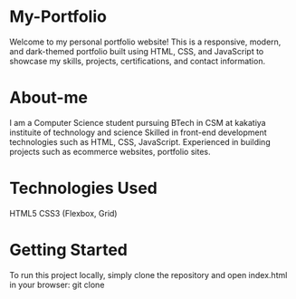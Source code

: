 # My-Portfolio
Welcome to my personal portfolio website! This is a responsive, modern, and dark-themed portfolio built using HTML, CSS, and JavaScript to showcase my skills, projects, certifications, and contact information.
# About-me
I am a Computer Science student pursuing BTech in CSM at kakatiya instituite of technology and science Skilled in front-end development technologies such as HTML, CSS, JavaScript. Experienced in building projects such as ecommerce websites, portfolio sites.
# Technologies Used
HTML5
CSS3 (Flexbox, Grid)
# Getting Started
To run this project locally, simply clone the repository and open index.html in your browser: git clone
